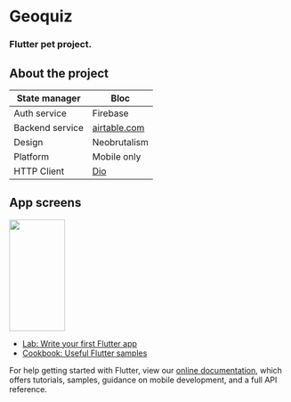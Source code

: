 # Geoquiz

### Flutter pet project.

## About the project

| State manager   | Bloc                                       |
|-----------------|--------------------------------------------|
| Auth service    | Firebase                                   |
| Backend service | [airtable.com](https://airtable.com/)      |
| Design          | Neobrutalism                               |
| Platform        | Mobile only                                |
| HTTP Client     | [Dio](https://github.com/flutterchina/dio) |

## App screens

<img src="https://user-images.githubusercontent.com/36426291/179362087-29a213d2-7e4b-4c91-a95d-5c11c5772ab8.png" width="100" height="200">

- [Lab: Write your first Flutter app](https://flutter.dev/docs/get-started/codelab)
- [Cookbook: Useful Flutter samples](https://flutter.dev/docs/cookbook)

For help getting started with Flutter, view our
[online documentation](https://flutter.dev/docs), which offers tutorials,
samples, guidance on mobile development, and a full API reference.

